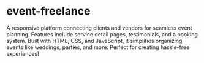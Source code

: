 # event-freelance
A responsive platform connecting clients and vendors for seamless event planning. Features include service detail pages, testimonials, and a booking system. Built with HTML, CSS, and JavaScript, it simplifies organizing events like weddings, parties, and more. Perfect for creating hassle-free experiences!
